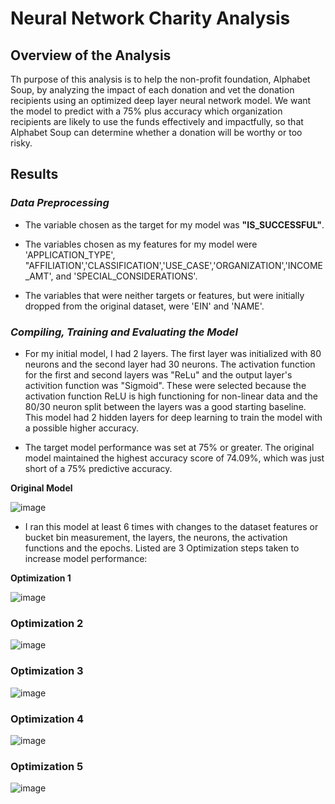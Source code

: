 # Neural Network Charity Analysis

## **Overview of the Analysis**
Th purpose of this analysis is to help the non-profit foundation, Alphabet Soup, by analyzing the impact of each donation and vet the donation recipients using an optimized deep layer neural network model.  We want the model to predict with a 75% plus accuracy which organization recipients are likely to use the funds effectively and impactfully, so that Alphabet Soup can determine whether a donation will be worthy or too risky.

## Results

### _Data Preprocessing_

* The variable chosen as the target for my model was **"IS_SUCCESSFUL"**.

* The variables chosen as my features for my model were 'APPLICATION_TYPE', "AFFILIATION','CLASSIFICATION','USE_CASE','ORGANIZATION','INCOME_AMT', and 'SPECIAL_CONSIDERATIONS'.

* The variables that were neither targets or features, but were initially dropped from the original dataset, were 'EIN' and 'NAME'.
 
### _Compiling, Training and Evaluating the Model_

* For my initial model, I had 2 layers.  The first layer was initialized with 80 neurons and the second layer had 30 neurons.  The activation function for the first and second layers was "ReLu" and the output layer's activition function was "Sigmoid".  These were selected because the activation function ReLU is high functioning for non-linear data and the 80/30 neuron split between the layers was a good starting baseline. This model had 2 hidden layers for deep learning to train the model with a possible higher accuracy.
 
* The target model performance was set at 75% or greater. The original model maintained the highest accuracy score of 74.09%, which was just short of a 75% predictive accuracy.
  
**Original Model**

![image](https://user-images.githubusercontent.com/79073778/131261617-aaf71f60-1e39-44f0-ba68-524a1acf325e.png)

* I ran this model at least 6 times with changes to the dataset features or bucket bin measurement, the layers, the neurons, the activation functions and the epochs.  Listed are 3 Optimization steps taken to increase model performance:
 
**Optimization 1**

![image](https://user-images.githubusercontent.com/79073778/131261714-d0fa659f-8205-4d06-bc64-15bc60b2d889.png)


### Optimization 2

![image](https://user-images.githubusercontent.com/79073778/131261821-c3d7cbd1-0ceb-487e-8903-93ac744c6b52.png)


### Optimization 3

![image](https://user-images.githubusercontent.com/79073778/131261981-02fa8219-8992-4e79-87e6-066498df0d1f.png)



### Optimization 4

![image](https://user-images.githubusercontent.com/79073778/131261993-374b72b8-7b72-4947-bdb5-9c130ec4235c.png)


### Optimization 5

![image](https://user-images.githubusercontent.com/79073778/131262039-80f535a9-3c76-4c78-8530-0b6d30c74e47.png)



